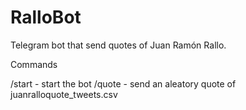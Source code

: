 # RalloBot
Telegram bot that send quotes of Juan Ramón Rallo.

Commands

/start - start the bot
/quote - send an aleatory quote of juanralloquote_tweets.csv
